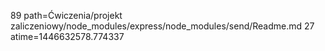 89 path=Ćwiczenia/projekt zaliczeniowy/node_modules/express/node_modules/send/Readme.md
27 atime=1446632578.774337

